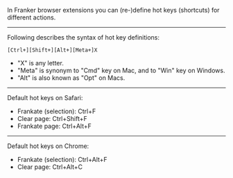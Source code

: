 In Franker browser extensions you can (re-)define hot keys (shortcuts) for different actions.


---


Following describes the syntax of hot key definitions:

`[Ctrl+][Shift+][Alt+][Meta+]X`

  * "X" is any letter.
  * "Meta" is synonym to "Cmd" key on Mac, and to "Win" key on Windows.
  * "Alt" is also known as "Opt" on Macs.


---


Default hot keys on Safari:
  * Frankate (selection): Ctrl+F
  * Clear page: Ctrl+Shift+F
  * Frankate page: Ctrl+Alt+F


---


Default hot keys on Chrome:
  * Frankate (selection): Ctrl+Alt+F
  * Clear page: Ctrl+Alt+C
